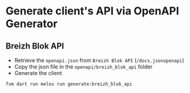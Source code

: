 # Generate client's API via OpenAPI Generator

## Breizh Blok API

- Retrieve the `openapi.json` from `Breizh Blok API` (`/docs.jsonopenapi`)
- Copy the json file in the `openapi/breizh_blok_api` folder
- Generate the client

```bash
fvm dart run melos run generate:breizh_blok_api
```
